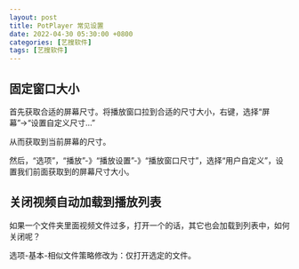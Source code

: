 ```yaml
---
layout: post
title: PotPlayer 常见设置
date: 2022-04-30 05:30:00 +0800
categories: [艺搜软件]
tags: [艺搜软件]
---
```

## 固定窗口大小
首先获取合适的屏幕尺寸。将播放窗口拉到合适的尺寸大小，右键，选择“屏幕”→“设置自定义尺寸…”

从而获取到当前屏幕的尺寸。

然后，“选项”，“播放”-》“播放设置”-》“播放窗口尺寸”，选择“用户自定义”，设置我们前面获取到的屏幕尺寸大小。

## 关闭视频自动加载到播放列表
如果一个文件夹里面视频文件过多，打开一个的话，其它也会加载到列表中，如何关闭呢？

选项-基本-相似文件策略修改为：仅打开选定的文件。